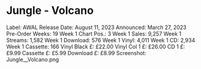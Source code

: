 # Jungle - Volcano

Label: AWAL
Release Date: August 11, 2023
Announced: March 27, 2023
Pre-Order Weeks: 19
Week 1 Chart Pos.: 3
Week 1 Sales: 9,257
Week 1 Streams: 1,582
Week 1 Download: 576
Week 1 Vinyl: 4,011
Week 1 CD: 2,934
Week 1 Cassette: 166
Vinyl Black £: £22.00
Vinyl Col 1 £: £26.00
CD 1 £: £9.99
Cassette £: £5.99
Download £: £8.99
Screenshot: Jungle__Volcano.png